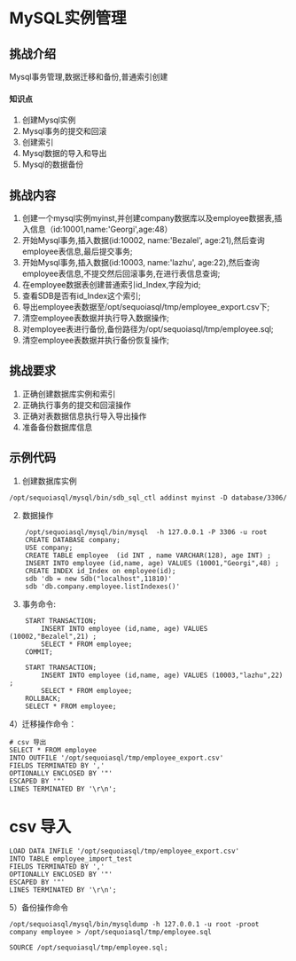 
# MySQL实例管理

## 挑战介绍

Mysql事务管理,数据迁移和备份,普通索引创建

#### 知识点

1) 创建Mysql实例
2) Mysql事务的提交和回滚
3) 创建索引
4) Mysql数据的导入和导出
5) Mysql的数据备份

## 挑战内容

1) 创建一个mysql实例myinst,并创建company数据库以及employee数据表,插入信息（id:10001,name:'Georgi',age:48）
2) 开始Mysql事务,插入数据(id:10002, name:'Bezalel', age:21),然后查询employee表信息,最后提交事务;
3) 开始Mysql事务,插入数据(id:10003, name:'lazhu', age:22),然后查询employee表信息,不提交然后回滚事务,在进行表信息查询;
4) 在employee数据表创建普通索引id_Index,字段为id;
5) 查看SDB是否有id_Index这个索引;
5) 导出employee表数据至/opt/sequoiasql/tmp/employee_export.csv下;
6) 清空employee表数据并执行导入数据操作;
7) 对employee表进行备份,备份路径为/opt/sequoiasql/tmp/employee.sql;
8) 清空employee表数据并执行备份恢复操作;

## 挑战要求

1) 正确创建数据库实例和索引
2) 正确执行事务的提交和回滚操作
3) 正确对表数据信息执行导入导出操作
4) 准备备份数据库信息
 
## 示例代码

1) 创建数据库实例
```
/opt/sequoiasql/mysql/bin/sdb_sql_ctl addinst myinst -D database/3306/
```
2) 数据操作
```
    /opt/sequoiasql/mysql/bin/mysql  -h 127.0.0.1 -P 3306 -u root 
    CREATE DATABASE company;
    USE company;
    CREATE TABLE employee  (id INT , name VARCHAR(128), age INT) ;
    INSERT INTO employee (id,name, age) VALUES (10001,"Georgi",48) ;
    CREATE INDEX id_Index on employee(id);
    sdb 'db = new Sdb("localhost",11810)'
    sdb 'db.company.employee.listIndexes()'
```
3) 事务命令:
```
    START TRANSACTION;
        INSERT INTO employee (id,name, age) VALUES (10002,"Bezalel",21) ;
        SELECT * FROM employee;
    COMMIT;

    START TRANSACTION;
        INSERT INTO employee (id,name, age) VALUES (10003,"lazhu",22) ;
        SELECT * FROM employee;
    ROLLBACK;
    SELECT * FROM employee;
```
4）迁移操作命令：
```shell
# csv 导出
SELECT * FROM employee
INTO OUTFILE '/opt/sequoiasql/tmp/employee_export.csv'   
FIELDS TERMINATED BY ','
OPTIONALLY ENCLOSED BY '"'
ESCAPED BY '"'
LINES TERMINATED BY '\r\n';
```
# csv 导入
```
LOAD DATA INFILE '/opt/sequoiasql/tmp/employee_export.csv'
INTO TABLE employee_import_test
FIELDS TERMINATED BY ','
OPTIONALLY ENCLOSED BY '"'
ESCAPED BY '"'
LINES TERMINATED BY '\r\n'; 
```

5）备份操作命令
```
/opt/sequoiasql/mysql/bin/mysqldump -h 127.0.0.1 -u root -proot  company employee > /opt/sequoiasql/tmp/employee.sql

SOURCE /opt/sequoiasql/tmp/employee.sql;
```


